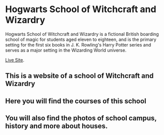 # Hogwarts School of Witchcraft and Wizardry
Hogwarts School of Witchcraft and Wizardry is a fictional British boarding school of magic for students aged eleven to eighteen, and is the primary setting for the first six books in J. K. Rowling's Harry Potter series and serves as a major setting in the Wizarding World universe.

[Live Site](https://hogwartsbangladesh.netlify.app/).

## This is a website of a school of Witchcraft and Wizardry
## Here you will find the courses of this school
## You will also find the photos of school campus, history and more about houses. 